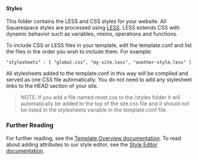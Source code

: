 #### Styles

This folder contains the LESS and CSS styles for your website. All Squarespace styles are processed using [LESS](http://lesscss.org/). LESS extends CSS with dynamic behavior such as variables, mixins, operations and functions.

To include CSS or LESS files in your template, edit the template.conf and list the files in the order you wish to include them. For example:

    "stylesheets" : [ "global.css", "my-site.less", "another-style.less" ]

All stylesheets added to the template.conf in this way will be compiled and served as one CSS file automatically. You do not need to add any stylesheet links to the HEAD section of your site.

> NOTE: If you add a file named reset.css to the /styles folder it will automatically be added to the top of the site.css file and it should not be listed in the stylesheets variable in the template.conf file.

### Further Reading

For further reading, see the [Template Overview documentation](https://developers.squarespace.com/template-overview/). To read about adding attributes to our style editor, see the [Style Editor documentation](https://developers.squarespace.com/style-editor/).
